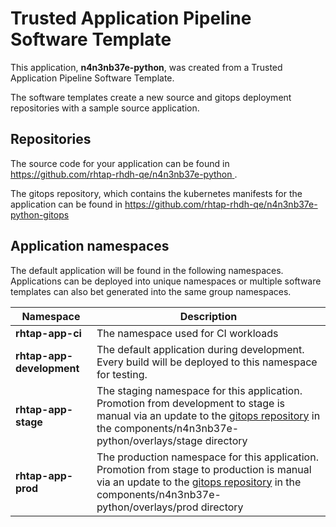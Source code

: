 # Trusted Application Pipeline Software Template

This application, **n4n3nb37e-python**, was created from a Trusted Application Pipeline Software Template.

The software templates create a new source and gitops deployment repositories with a sample source application. 

## Repositories

The source code for your application can be found in [https://github.com/rhtap-rhdh-qe/n4n3nb37e-python ](https://github.com/rhtap-rhdh-qe/n4n3nb37e-python ).
 
The gitops repository, which contains the kubernetes manifests for the application can be found in 
[https://github.com/rhtap-rhdh-qe/n4n3nb37e-python-gitops ](https://github.com/rhtap-rhdh-qe/n4n3nb37e-python-gitops ) 

## Application namespaces 

The default application will be found in the following namespaces. Applications can be deployed into unique namespaces or multiple software templates can also bet generated into the same group namespaces.  

|  Namespace   |  Description   |  
| -------- | -------- |
| **rhtap-app-ci** | The namespace used for CI workloads |
| **rhtap-app-development** | The default application during development. Every build will be deployed to this namespace for testing. |
| **rhtap-app-stage** | The staging namespace for this application. Promotion from development to stage is manual via an update to the [gitops repository](https://github.com/rhtap-rhdh-qe/n4n3nb37e-python-gitops ) in the components/n4n3nb37e-python/overlays/stage directory |
| **rhtap-app-prod** | The production namespace for this application. Promotion from stage to production is manual via an update to the [gitops repository](https://github.com/rhtap-rhdh-qe/n4n3nb37e-python-gitops ) in the components/n4n3nb37e-python/overlays/prod directory |